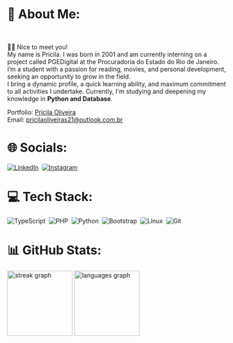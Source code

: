 # 💫 About Me:
<br clear="both">

👩🏻 Nice to meet you! <br> 
My name is Pricila. I was born in 2001 and am currently interning on a project called PGEDigital at the Procuradoria do Estado do Rio de Janeiro.
I’m a student with a passion for reading, movies, and personal development, seeking an opportunity to grow in the field.<br>
I bring a dynamic profile, a quick learning ability, and maximum commitment to all activities I undertake. Currently, I'm studying and deepening my knowledge in 
<b>Python and Database</b>.

Portfolio: [Pricila Oliveira](https://pricilaoliveirarocha.github.io/simple-portfolio/)
<br>
Email: pricilaoliveiras21@outlook.com.br
<br>
# 🌐 Socials:
[![LinkedIn](https://img.shields.io/badge/LinkedIn-0077B5?style=for-the-badge&logo=linkedin&logoColor=white)](https://www.linkedin.com/in/pricilaoliveirarocha/)&nbsp;
[![Instagram](https://img.shields.io/badge/-Instagram-%23E4405F?style=for-the-badge&logo=instagram&logoColor=white)](https://www.instagram.com/pricilaoliveirarocha/)&nbsp;

# 💻 Tech Stack:
![TypeScript](https://img.shields.io/badge/TypeScript-007ACC?style=for-the-badge&logo=typescript&logoColor=white)&nbsp;
![PHP](https://img.shields.io/badge/PHP-777BB4?style=for-the-badge&logo=php&logoColor=white)&nbsp;
![Python](https://img.shields.io/badge/python-3670A0?style=for-the-badge&logo=python&logoColor=ffdd54)&nbsp;
![Bootstrap](https://img.shields.io/badge/-boostrap-0D1117?style=for-the-badge&logo=bootstrap&labelColor=0D1117)&nbsp;
![Linux](https://img.shields.io/badge/Linux-000?style=for-the-badge&logo=linux&logoColor=FCC624)&nbsp;
![Git](https://img.shields.io/badge/GIT-E44C30?style=for-the-badge&logo=git&logoColor=white)&nbsp;


# 📊 GitHub Stats:
<div align="left">
<img src="https://streak-stats.demolab.com?user=pricilaoliveirarocha&locale=en&mode=daily&theme=gotham&hide_border=true&border_radius=5&order=3" height="150" alt="streak graph"  /> <img src="https://github-readme-stats.vercel.app/api/top-langs?username=pricilaoliveirarocha&locale=en&hide_title=false&layout=compact&card_width=320&langs_count=6&theme=gotham&hide_border=true&order=2" height="150" alt="languages graph"  />
</div>
